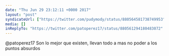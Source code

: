 ```yaml
---
date: "Thu Jun 29 23:12:11 +0000 2017"
layout: "post"
syndicateUrl: ["https://twitter.com/pudymody/status/880564581738749953"]
media: []
inReplyTo: "https://twitter.com/patoperez17/status/880561294180483072"
---
```

@patoperez17 Son lo mejor que existen, llevan todo a mas no poder a los puntos absurdos
